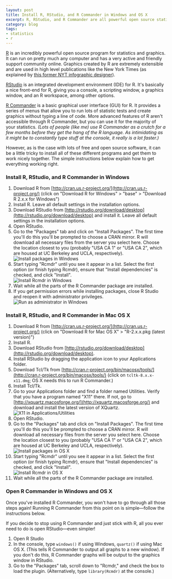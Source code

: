 ```yaml
---
layout: post
title: Install R, RStudio, and R Commander in Windows and OS X
excerpt: R, RStudio, and R Commander are all powerful open source statistical tools, but they can be a little tricky to install. These instructions make it easy to get everything working right.
category: blog
tags:
- statistics
- r
---
```


[R](http://www.r-project.org/) is an incredibly powerful open source program for statistics and graphics. It can run on pretty much any computer and has a very active and friendly support community online. Graphics created by R are extremely extensible and are used in high level publications like the New York Times (as explained by [this former NYT infographic designer](http://book.flowingdata.com/)).

[RStudio](http://rstudio.org/) is an integrated development environment (IDE) for R. It's basically a nice front-end for R, giving you a console, a scripting window, a graphics window, and an R workspace, among other options. 

[R Commander](http://socserv.mcmaster.ca/jfox/Misc/Rcmdr/) is a basic graphical user interface (GUI) for R. It provides a series of menus that allow you to run lots of statistic tests and create graphics without typing a line of code. More advanced features of R aren't accessible through R Commander, but you can use it for the majority of your statistics. *(Lots of people (like me) use R Commander as a crutch for a few months before they get the hang of the R language. As intimidating as it might be to constantly type stuff at the console, it really is a lot faster.)*

However, as is the case with lots of free and open source software, it can be a little tricky to install all of these different programs and get them to work nicely together. The simple instructions below explain how to get everything working right.

### Install R, RStudio, and R Commander in Windows

1. Download R from [http://cran.us.r-project.org/](http://cran.us.r-project.org/) (click on "Download R for Windows" > "base" > "Download R 2.x.x for Windows")
2. Install R. Leave all default settings in the installation options.
3. Download RStudio from [http://rstudio.org/download/desktop](http://rstudio.org/download/desktop) and install it. Leave all default settings in the installation options.
4. Open RStudio.
5. Go to the "Packages" tab and click on "Install Packages". The first time you'll do this you'll be prompted to choose a CRAN mirror. R will download all necessary files from the server you select here. Choose the location closest to you (probably "USA CA 1" or "USA CA 2", which are housed at UC Berkeley and UCLA, respectively).  
![Install packages in Windows](http://files.andrewheiss.com/images/install_r_commander/install_packages_win.png)
6. Start typing "Rcmdr" until you see it appear in a list. Select the first option (or finish typing Rcmdr), ensure that "Install dependencies" is checked, and click "Install".  
![Install Rcmdr in Windows](http://files.andrewheiss.com/images/install_r_commander/install_packages_win_1.png)
7. Wait while all the parts of the R Commander package are installed.
8. If you get permission errors while installing packages, close R Studio and reopen it with administrator privileges.  
![Run as administrator in Windows](http://files.andrewheiss.com/images/install_r_commander/run_as_administrator.png)


### Install R, RStudio, and R Commander in Mac OS X

1. Download R from [http://cran.us.r-project.org/](http://cran.us.r-project.org/) (click on "Download R for Mac OS X" > "R-2.x.x.pkg (latest version)")
2. Install R.
3. Download RStudio from [http://rstudio.org/download/desktop](http://rstudio.org/download/desktop).
4. Install RStudio by dragging the application icon to your Applications folder.
5. Download Tcl/Tk from [http://cran.r-project.org/bin/macosx/tools/](http://cran.r-project.org/bin/macosx/tools/) (click on `tcltk-8.x.x-x11.dmg`; OS X needs this to run R Commander.)
6. Install Tcl/Tk.
7. Go to your Applications folder and find a folder named Utilities. Verify that you have a program named "X11" there. If not, go to [http://xquartz.macosforge.org/](http://xquartz.macosforge.org/) and download and install the latest version of XQuartz.  
![X11 in Applications/Utilities](http://files.andrewheiss.com/images/install_r_commander/x11_utilities.png)
8. Open RStudio.
9. Go to the "Packages" tab and click on "Install Packages". The first time you'll do this you'll be prompted to choose a CRAN mirror. R will download all necessary files from the server you select here. Choose the location closest to you (probably "USA CA 1" or "USA CA 2", which are housed at UC Berkeley and UCLA, respectively).  
![Install packages in OS X](http://files.andrewheiss.com/images/install_r_commander/install_packages_mac.png)
10. Start typing "Rcmdr" until you see it appear in a list. Select the first option (or finish typing Rcmdr), ensure that "Install dependencies" is checked, and click "Install".  
![Install Rcmdr in OS X](http://files.andrewheiss.com/images/install_r_commander/install_packages_mac_1.png)
11. Wait while all the parts of the R Commander package are installed.


### Open R Commander in Windows and OS X

Once you've installed R Commander, you won't have to go through all those steps again! Running R Commander from this point on is simple—follow the instructions below. 

If you decide to stop using R Commander and just stick with R, all you ever need to do is open RStudio—even simpler!

1. Open R Studio
2. In the console, type `windows()` if using Windows, `quartz()` if using Mac OS X. (This tells R Commander to output all graphs to a new window). If you don't do this, R Commander graphs will be output to the graphics window in RStudio.
3. Go to the "Packages" tab, scroll down to "Rcmdr," and check the box to load the plugin. (Alternatively, type `library(Rcmdr)` at the console.)
